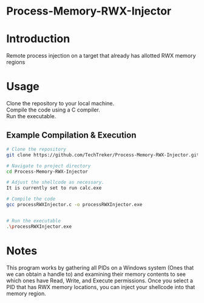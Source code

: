 # Process-Memory-RWX-Injector

# Introduction
Remote process injection on a target that already has allotted RWX memory regions

# Usage
Clone the repository to your local machine.\
Compile the code using a C compiler.\
Run the executable.
## Example Compilation & Execution
```sh
# Clone the repository
git clone https://github.com/TechTreker/Process-Memory-RWX-Injector.git

# Navigate to project directory
cd Process-Memory-RWX-Injector

# Adjust the shellcode as necessary.
It is currently set to run calc.exe

# Compile the code
gcc processRWXInjector.c -o processRWXInjector.exe


# Run the executable
.\processRWXInjector.exe
```
# Notes
This program works by gathering all PIDs on a Windows system (Ones that we can obtain a handle to) and examining their memory contents to see which ones have Read, Write, and Execute permissions. Once you select a PID that has RWX memory locations, you can inject your shellcode into that memory region. 
